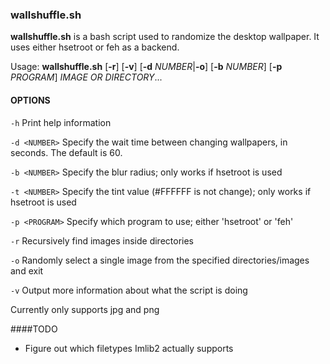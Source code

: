 ### wallshuffle.sh

**wallshuffle.sh** is a bash script used to randomize the desktop wallpaper. It uses either hsetroot or feh as a backend.

Usage: **wallshuffle.sh** [**-r**] [**-v**] [**-d** *NUMBER*|**-o**] [**-b** *NUMBER*] [**-p** *PROGRAM*] *IMAGE OR DIRECTORY*...

#### OPTIONS
`-h` Print help information

`-d <NUMBER>` Specify the wait time between changing wallpapers, in seconds. The default is 60.

`-b <NUMBER>` Specify the blur radius; only works if hsetroot is used

`-t <NUMBER>` Specify the tint value (#FFFFFF is not change); only works if hsetroot is used

`-p <PROGRAM>` Specify which program to use; either 'hsetroot' or 'feh'

`-r` Recursively find images inside directories

`-o` Randomly select a single image from the specified directories/images and exit

`-v` Output more information about what the script is doing

Currently only supports jpg and png

####TODO
- Figure out which filetypes Imlib2 actually supports
